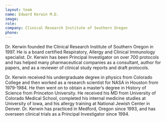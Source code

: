 ```yaml
---
layout: team
name: Edward Kerwin M.D.
image:
role:
company: Clinical Research Institute of Southern Oregon
phone:
---
```


Dr. Kerwin founded the Clinical Research Institute of Southern Oregon in 1997. He is a board certified Respiratory, Allergy and Clinical Immunology specialist. Dr. Kerwin has been Principal Investigator on over 700 protocols and has helped many pharmaceutical companies as a consultant, author for papers, and as a reviewer of clinical study reports and draft protocols.

Dr. Kerwin received his undergraduate degree in physics from Colorado College and then worked as a research scientist for NASA in Houston from 1979-1984. He then went on to obtain a master’s degree in History of Science from Princeton University. He received his MD from University of Colorado Medical School, completed his internal medicine studies at University of Iowa, and his allergy training at National Jewish Center in Denver. Dr. Kerwin has practiced in Medford, Oregon since 1993, and has overseen clinical trials as a Principal Investigator since 1994.